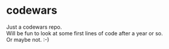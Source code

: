 # codewars
Just a codewars repo. <br>
Will be fun to look at some first lines of code after a year or so. <br>
Or maybe not. :-)<br>

